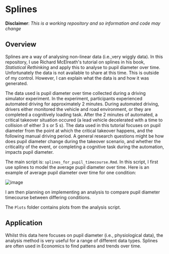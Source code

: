 # Splines

**Disclaimer**: *This is a working repository and so information and code may change*

## Overview

Splines are a way of analysing non-linear data (i.e.,very wiggly data). In this repository, I use Richard McElreath's tutorial on splines in his book, *Statistical Rethinking* and apply this to analyse to pupil diameter over time. Unfortunately the data is not available to share at this time. This is outside of my control. However, I can explain what the data is and how it was generated. 

The data used is pupil diameter over time collected during a driving simulator experiment. In the experiment, participants experienced automated driving for approximately 2 minutes. During automated driving, drivers either monitored the vehicle and road environment, or they are completed a cognitively loading task. After the 2 minutes of automated, a critical takeover situation occured (a lead vehicle decelerated with a time to collision of either 3 s or 5 s). The data used in this tutorial focuses on pupil diameter from the point at which the critical takeover happens, and the following manual driving period. A general research questions might be how does pupil diameter change during the takeover scenario, and whether the criticality of the event, or completing a cognitive task during the automation, impacts pupil diameter. 

The main script is: `splines_for_pupil_timecourse.Rmd`. In this script, I first use splines to model the average pupil diameter over time. Here is an example of average pupil diameter over time for one condition:

![image](https://github.com/courtneygoodridge/splines/assets/44811378/704128f8-c73a-4833-81b4-a7d8a2901bfe)

I am then planning on implementing an analysis to compare pupil diameter timecourse between differing conditions. 

The `Plots` folder contains plots from the analysis script. 

## Application

Whilst this data here focuses on pupil diameter (i.e., physiological data), the analysis method is very useful for a range of different data types. Splines are often used in Economics to find pattens and trends over time.


